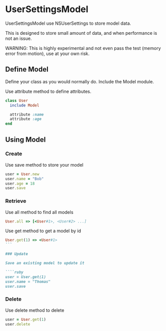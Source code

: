 # UserSettingsModel

UserSettingsModel use NSUserSettings to store model data. 

This is designed to store small amount of data, and when performance is not an issue.

WARNING: This is highly experimental and not even pass the test (memory error from motion), use at your own risk.

## Define Model

Define your class as you would normally do. Include the Model module.

Use attribute method to define attributes.

````ruby
class User
  include Model

  attribute :name
  attribute :age
end
````

## Using Model


### Create

Use save method to store your model

````ruby
user = User.new
user.name = "Bob"
user.age = 18
user.save
````

### Retrieve

Use all method to find all models

````ruby
User.all => [<User#1>, <User#2> ...]
````

Use get method to get a model by id

````ruby
User.get(1) => <User#1>
```

### Update

Save an existing model to update it

````ruby
user = User.get(1)
user.name = "Thomas"
user.save
````

### Delete

Use delete method to delete

````ruby
user = User.get(1)
user.delete
````
